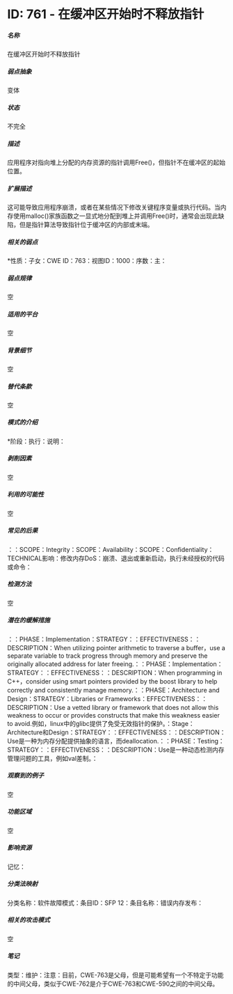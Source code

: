 # ID: 761 - 在缓冲区开始时不释放指针
<h5>名称</h5>在缓冲区开始时不释放指针
<h5>弱点抽象</h5>变体
<h5>状态</h5>不完全
<h5>描述</h5>应用程序对指向堆上分配的内存资源的指针调用Free()，但指针不在缓冲区的起始位置。
<h5>扩展描述</h5>这可能导致应用程序崩溃，或者在某些情况下修改关键程序变量或执行代码。当内存使用malloc()家族函数之一显式地分配到堆上并调用Free()时，通常会出现此缺陷，但是指针算法导致指针位于缓冲区的内部或末端。
<h5>相关的弱点</h5>*性质：子女：CWE ID：763：视图ID：1000：序数：主：
<h5>弱点规律</h5>空
<h5>适用的平台</h5>空
<h5>背景细节</h5>空
<h5>替代条款</h5>空
<h5>模式的介绍</h5>*阶段：执行：说明：
<h5>剥削因素</h5>空
<h5>利用的可能性</h5>空
<h5>常见的后果</h5>：：SCOPE：Integrity：SCOPE：Availability：SCOPE：Confidentiality：TECHNICAL影响：修改内存DoS：崩溃、退出或重新启动，执行未经授权的代码或命令：
<h5>检测方法</h5>空
<h5>潜在的缓解措施</h5>：：PHASE：Implementation：STRATEGY：：EFFECTIVENESS：：DESCRIPTION：When utilizing pointer arithmetic to traverse a buffer，use a separate variable to track progress through memory and preserve the originally allocated address for later freeing.：：PHASE：Implementation：STRATEGY：：EFFECTIVENESS：：DESCRIPTION：When programming in C++，consider using smart pointers provided by the boost library to help correctly and consistently manage memory.：：PHASE：Architecture and Design：STRATEGY：Libraries or Frameworks：EFFECTIVENESS：：DESCRIPTION：Use a vetted library or framework that does not allow this weakness to occur or provides constructs that make this weakness easier to avoid.例如，linux中的glibc提供了免受无效指针的保护。：Stage：Architecture和Design：STRATEGY：：EFFECTIVENESS：：DESCRIPTION：Use是一种为内存分配提供抽象的语言，而deallocation.：：PHASE：Testing：STRATEGY：：EFFECTIVENESS：：DESCRIPTION：Use是一种动态检测内存管理问题的工具，例如val差制。：
<h5>观察到的例子</h5>空
<h5>功能区域</h5>空
<h5>影响资源</h5>记忆：
<h5>分类法映射</h5>分类名称：软件故障模式：条目ID：SFP 12：条目名称：错误内存发布：
<h5>相关的攻击模式</h5>空
<h5>笔记</h5>类型：维护：注意：目前，CWE-763是父母，但是可能希望有一个不特定于功能的中间父母，类似于CWE-762是介于CWE-763和CWE-590之间的中间父母。

